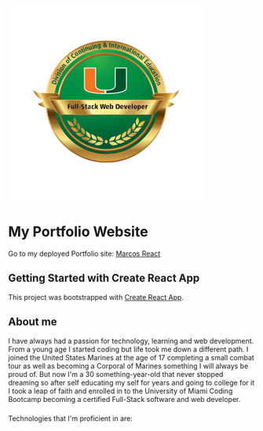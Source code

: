 
<img src=" UM Certified.png" />




# My Portfolio Website

Go to my deployed Portfolio site: [Marcos React](https://polar-meadow-37071.herokuapp.com/home)

## Getting Started with Create React App

This project was bootstrapped with [Create React App](https://github.com/facebook/create-react-app).

## About me

I have always had a passion for technology, learning and web development. From a young age I started coding but life took me down a different path. I joined the United States Marines at the age of 17 completing a small combat tour as well as becoming a Corporal of Marines something I will always be proud of. But now I'm a 30 something-year-old that never stopped dreaming so after self educating my self for years and going to college for it I took a leap of faith and enrolled in to the University of Miami Coding Bootcamp becoming a certified Full-Stack software and web developer.

###
Technologies that I'm proficient in are: 

